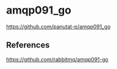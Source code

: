 # amqp091_go

https://github.com/panutat-p/amqp091_go


## References

https://github.com/rabbitmq/amqp091-go
